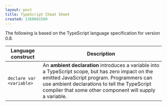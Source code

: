 ```yaml
---
layout: post
title: TypeScript Cheat Sheet
created: 1360601589
---
```

The following is based on the TypeScript language specification for version 0.8.

| Language construct | Description |
| --------------------------- | ---------------- |
| `declare var <variable>` | An **ambient declaration** introduces a variable into a TypeScript scope, but has zero impact on the emitted JavaScript program. Programmers can use ambient declarations to tell the TypeScript compiler that some other component will supply a variable. |

    
